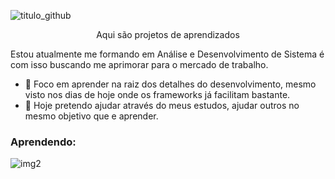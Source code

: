 ![titulo_github](https://github.com/LucioCostaDev/ProjectDev/assets/114632393/ebd6554c-9b18-4d90-985f-a57c66a6f826)
<p align="center">Aqui são projetos de aprendizados</p>

Estou atualmente me formando em Análise e Desenvolvimento de Sistema é com isso buscando me aprimorar para o mercado de trabalho.
- 🌱 Foco em aprender na raiz dos detalhes do desenvolvimento, mesmo visto nos dias de hoje onde os frameworks já facilitam bastante. 
- 🤝 Hoje pretendo ajudar através do meus estudos, ajudar outros no mesmo objetivo que e aprender.

### Aprendendo:
![img2](https://github.com/LucioCostaDev/ProjectDev/assets/114632393/40f25e9f-0aaf-4455-944e-5f21f44c73c7)
